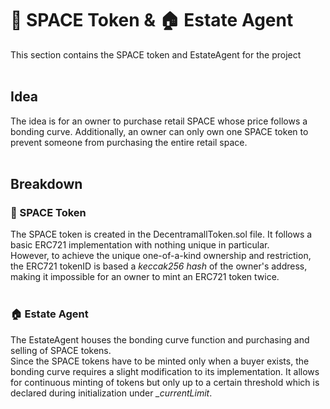 # 🌌 SPACE Token & 🏠 Estate Agent
This section contains the SPACE token and EstateAgent for the project
<br/><br/>

## Idea
The idea is for an owner to purchase retail SPACE whose price follows a bonding curve. Additionally, an owner can only own one SPACE 
token to prevent someone from purchasing the entire retail space.
<br/><br/>

## Breakdown
### 🌌 SPACE Token
The SPACE token is created in the DecentramallToken.sol file. It follows a basic ERC721 implementation with nothing unique in particular. <br/>
However, to achieve the unique one-of-a-kind ownership and restriction, the ERC721 tokenID is based a *keccak256 hash* of the owner's
address, making it impossible for an owner to mint an ERC721 token twice.
<br/><br/>

### 🏠 Estate Agent
The EstateAgent houses the bonding curve function and purchasing and selling of SPACE tokens. <br />
Since the SPACE tokens have to be minted only when a buyer exists, the bonding curve requires a slight modification to its implementation. It allows for continuous minting of tokens but only up to a certain threshold which is declared during initialization under *_currentLimit*.
